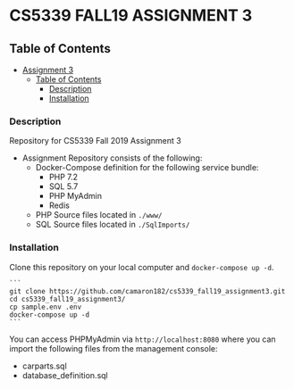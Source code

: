 # CS5339 FALL19 ASSIGNMENT 3
## Table of Contents
- [Assignment 3](#cs5339-fall19-assignment-3)
  - [Table of Contents](#table-of-contents)
    - [Description](#description)
    - [Installation](#installation)

### Description
Repository for CS5339 Fall 2019 Assignment 3

- Assignment Repository consists of the following:
  * Docker-Compose definition for the following service bundle:
    - PHP 7.2
    - SQL 5.7
    - PHP MyAdmin
    - Redis
  * PHP Source files located in `./www/`
  * SQL Source files located in `./SqlImports/`

### Installation

Clone this repository on your local computer and `docker-compose up -d`.

    ```
    git clone https://github.com/camaron182/cs5339_fall19_assignment3.git
    cd cs5339_fall19_assignment3/
    cp sample.env .env
    docker-compose up -d
    ```
You can access PHPMyAdmin via `http://localhost:8080` where you can import the following files from the management console:
* carparts.sql
* database_definition.sql